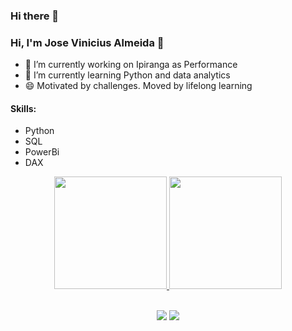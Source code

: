 ### Hi there 👋

### Hi, I'm Jose Vinicius Almeida 👋


- 🔭 I’m currently working on Ipiranga as Performance
- 🌱 I’m currently learning Python and data analytics
- 😄 Motivated by challenges. Moved by lifelong learning

#### Skills:
- Python
- SQL
- PowerBi
- DAX

<div align="center">
  <a href="https://github.com/Josevinicius42">
  <img height="180em" src="https://github-readme-stats.vercel.app/api?username=Josevinicius42&show_icons=true&theme=synthwave&include_all_commits=true&count_private=true"/>
  <img height="180em" src="https://github-readme-stats.vercel.app/api/top-langs/?username=Josevinicius42&layout=compact&langs_count=7&theme=synthwave"/>
</div>
  
</br>
  
<div align="center"> 

  <a href = "mailto:jviniciusaa123@gmail.com"><img src="https://img.shields.io/badge/-Gmail-%23333?style=for-the-badge&logo=gmail&logoColor=white" target="_blank"></a>
  <a href="https://www.linkedin.com/in/jose-vinicius-almeida-433756b5//" target="_blank"><img src="https://img.shields.io/badge/-LinkedIn-%230077B5?style=for-the-badge&logo=linkedin&logoColor=white" target="_blank"></a>
 
</div>
